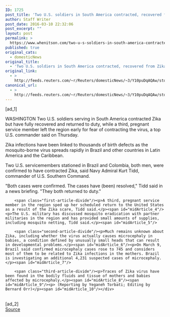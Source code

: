```yaml
---
ID: 1725
post_title: 'Two U.S. soldiers in South America contracted, recovered from Zika: commander'
author: Staff Writer
post_date: 2016-03-10 22:32:06
post_excerpt: ""
layout: post
permalink: >
  https://www.whenitson.com/two-u-s-soldiers-in-south-america-contracted-recovered-from-zika-commander/
published: true
original_cats:
  - domesticNews
original_title:
  - 'Two U.S. soldiers in South America contracted, recovered from Zika: commander'
original_link:
  - >
    http://feeds.reuters.com/~r/Reuters/domesticNews/~3/Y10puDqAQAw/story01.htm
canonical_url:
  - >
    http://feeds.reuters.com/~r/Reuters/domesticNews/~3/Y10puDqAQAw/story01.htm
---
```

 [ad_1]
<br><div id="articleText">
<span id="midArticle_start"/>

<span class="focusParagraph" readability="7"><p><span class="articleLocation">WASHINGTON</span> Two U.S. soldiers serving in South America contracted Zika but have fully recovered and returned to duty, while a third, pregnant service member left the region early for fear of contracting the virus, a top U.S. commander said on Thursday.</p></span><span id="midArticle_0"/><p>Zika infections have been linked to thousands of birth defects as the mosquito-borne virus spreads rapidly in Brazil and other countries in Latin America and the Caribbean.</p><span id="midArticle_1"/><p>Two U.S. servicemembers stationed in Brazil and Colombia, both men, were confirmed to have contracted Zika, said Navy Admiral Kurt Tidd, commander of U.S. Southern Command.</p><span id="midArticle_2"/><p>"Both cases were confirmed. The cases have (been) resolved," Tidd said in a news briefing. "They both returned to duty."</p><span id="midArticle_3"/>
        
        <span class="first-article-divide"/><p>A third, pregnant service member in the region sped up her scheduled return to the United States as a result of the Zika scare, Tidd said.</p><span id="midArticle_4"/><p>The U.S. military has discussed mosquito eradication with partner militaries in the region and has provided small amounts of supplies, including mosquito netting, Tidd said.</p><span id="midArticle_5"/>
        
        <span class="second-article-divide"/><p>Much remains unknown about Zika, including whether the virus actually causes microcephaly in babies, a condition defined by unusually small heads that can result in developmental problems.</p><span id="midArticle_6"/><p>On March 9, Brazil said confirmed microcephaly cases rose to 745 and considers most of them to be related to Zika infections in the mothers. Brazil is investigating an additional 4,231 suspected cases of microcephaly.</p><span id="midArticle_7"/>
        
        <span class="third-article-divide"/><p>Traces of Zika virus have been found in the bodily fluids and tissue of mothers and babies affected by microcephaly.</p><span id="midArticle_8"/><span id="midArticle_9"/><p> (Reporting by Yeganeh Torbati; Editing by Bernard Orr)</p><span id="midArticle_10"/></div>
<br>[ad_2]
<br><a href="http://feeds.reuters.com/~r/Reuters/domesticNews/~3/Y10puDqAQAw/story01.htm">Source </a>